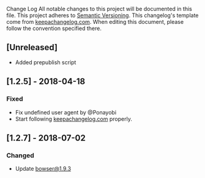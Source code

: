 Change Log
All notable changes to this project will be documented in this file.
This project adheres to [Semantic Versioning](http://semver.org/).
This changelog's template come from [keepachangelog.com](http://keepachangelog.com/). When editing this document, please follow the convention specified there.

## [Unreleased]
- Added prepublish script

## [1.2.5] - 2018-04-18
### Fixed
- Fix undefined user agent by @Ponayobi
- Start following [keepachangelog.com](http://keepachangelog.com/) properly.

## [1.2.7] - 2018-07-02
### Changed
- Update bowser@1.9.3
